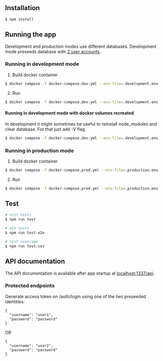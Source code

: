 ## Installation

```bash
$ npm install
```

## Running the app

Development and production modes use different databases.
Development mode preseeds database with [2 user accounts](#protected-endpoints).

### Running in development mode

1. Build docker container
```bash
$ docker compose -f docker-compose.dev.yml --env-file=.development.env build
```
2. Run
```bash
$ docker compose -f docker-compose.dev.yml --env-file=.development.env up
```
#### Running in development mode with docker volumes recreated

In development it might sometimes be useful to reinstall node_modules and clear database. For that just add -V flag
```bash
$ docker compose -f docker-compose.dev.yml --env-file=.development.env up -V
```

### Running in production mode

1. Build docker container
```bash
$ docker compose -f docker-compose.prod.yml --env-file=.production.env build
```
2. Run
```bash
$ docker compose -f docker-compose.prod.yml --env-file=.production.env up
```

## Test

```bash
# unit tests
$ npm run test

# e2e tests
$ npm run test:e2e

# test coverage
$ npm run test:cov
```

## API documentation

The API documentation is available after app startup at [localhost:1337/api](localhost:1337/api).

### Protected endpoints

Generate access token on /auth/login using one of the two preseeded identities:

```
{
  "username": "user1",
  "password": "password"
}
```
OR
```
{
  "username": "user2",
  "password": "password"
}
```

